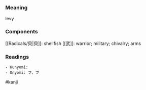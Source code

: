 ### Meaning

levy

### Components

[[Radicals/貝|貝]]: shellfish [[武]]: warrior; military; chivalry; arms

### Readings

```
- Kunyomi: 
- Onyomi: フ、ブ
```

#kanji